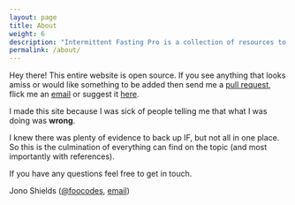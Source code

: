 ```yaml
---
layout: page
title: About
weight: 6
description: "Intermittent Fasting Pro is a collection of resources to inform people about intermittent fasting"
permalink: /about/
---
```


<p class="message">
  Hey there! This entire website is open source. If you see anything that looks amiss or would like something to be added then send me a <a href="https://github.com/foopod/intermittentFasting">pull request</a>, flick me an <a href="mailto:jonathonshields@gmail.com">email</a> or suggest it <a href="https://productpains.com/product/intermittent-fasting-pro">here</a>.
</p>

I made this site because I was sick of people telling me that what I was doing was **wrong**. 

I knew there was plenty of evidence to back up IF, but not all in one place. So this is the culmination of everything can find on the topic (and most importantly with references).

If you have any questions feel free to get in touch.

Jono Shields ([@foocodes](http://twitter.com/foocodes), [email](mailto:jonathonshields@gmail.com))

